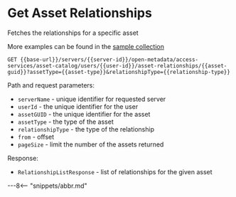 <!-- SPDX-License-Identifier: CC-BY-4.0 -->
<!-- Copyright Contributors to the ODPi Egeria project. -->

# Get Asset Relationships

Fetches the relationships for a specific asset

More examples can be found in the
[sample collection](samples/collections/Asset-Catalog-endpoints.postman_collection.json)

```
GET {{base-url}}/servers/{{server-id}}/open-metadata/access-services/asset-catalog/users/{{user-id}}/asset-relationships/{{asset-guid}}?assetType={{asset-type}}&relationshipType={{relationship-type}}
```
Path and request parameters:
* `serverName` - unique identifier for requested server
* `userId` - the unique identifier for the user
* `assetGUID` - the unique identifier for the asset
* `assetType` - the type of the asset
* `relationshipType` - the type of the relationship
* `from` - offset
* `pageSize` - limit the number of the assets returned

Response:
* `RelationshipListResponse` - list of relationships for the given asset

---8<-- "snippets/abbr.md"







